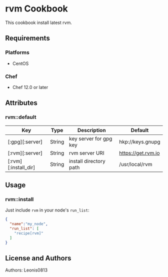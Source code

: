 # rvm Cookbook

This cookbook install latest rvm.

## Requirements

### Platforms

- CentOS

### Chef

- Chef 12.0 or later

## Attributes

### rvm::default

|Key                 |Type  |Description           |Default           |
|--------------------|------|----------------------|------------------|
|[:gpg][:server]     |String|key server for gpg key|hkp://keys.gnupg  |
|[:rvm][:server]     |String|rvm server URI        |https://get.rvm.io|
|[:rvm][:install_dir]|String|install directory path|/usr/local/rvm    |

## Usage

### rvm::install

Just include `rvm` in your node's `run_list`:

```json
{
  "name":"my_node",
  "run_list": [
    "recipe[rvm]"
  ]
}
```

## License and Authors

Authors: Leonis0813
